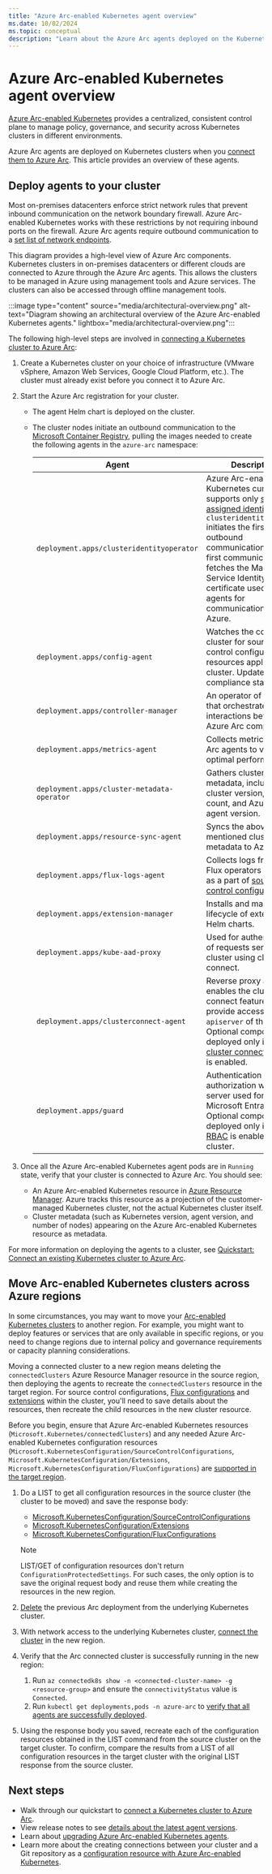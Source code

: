 ```yaml
---
title: "Azure Arc-enabled Kubernetes agent overview"
ms.date: 10/02/2024
ms.topic: conceptual
description: "Learn about the Azure Arc agents deployed on the Kubernetes clusters when connecting them to Azure Arc."
---
```


# Azure Arc-enabled Kubernetes agent overview

[Azure Arc-enabled Kubernetes](overview.md) provides a centralized, consistent control plane to manage policy, governance, and security across Kubernetes clusters in different environments.

Azure Arc agents are deployed on Kubernetes clusters when you [connect them to Azure Arc](quickstart-connect-cluster.md). This article provides an overview of these agents.

## Deploy agents to your cluster

Most on-premises datacenters enforce strict network rules that prevent inbound communication on the network boundary firewall. Azure Arc-enabled Kubernetes works with these restrictions by not requiring inbound ports on the firewall. Azure Arc agents require outbound communication to a [set list of network endpoints](network-requirements.md).

This diagram provides a high-level view of Azure Arc components. Kubernetes clusters in on-premises datacenters or different clouds are connected to Azure through the Azure Arc agents. This allows the clusters to be managed in Azure using management tools and Azure services. The clusters can also be accessed through offline management tools.

:::image type="content" source="media/architectural-overview.png" alt-text="Diagram showing an architectural overview of the Azure Arc-enabled Kubernetes agents." lightbox="media/architectural-overview.png":::

The following high-level steps are involved in [connecting a Kubernetes cluster to Azure Arc](quickstart-connect-cluster.md):

1. Create a Kubernetes cluster on your choice of infrastructure (VMware vSphere, Amazon Web Services, Google Cloud Platform, etc.). The cluster must already exist before you connect it to Azure Arc.

1. Start the Azure Arc registration for your cluster.

   * The agent Helm chart is deployed on the cluster.
   * The cluster nodes initiate an outbound communication to the [Microsoft Container Registry](https://github.com/microsoft/containerregistry), pulling the images needed to create the following agents in the `azure-arc` namespace:

     | Agent | Description |
     | ----- | ----------- |
     | `deployment.apps/clusteridentityoperator` | Azure Arc-enabled Kubernetes currently supports only [system assigned identities](/azure/active-directory/managed-identities-azure-resources/overview). `clusteridentityoperator` initiates the first outbound communication. This first communication fetches the Managed Service Identity (MSI) certificate used by other agents for communication with Azure. |
     | `deployment.apps/config-agent` | Watches the connected cluster for source control configuration resources applied on the cluster. Updates the compliance state. |
     | `deployment.apps/controller-manager` | An operator of operators that orchestrates interactions between Azure Arc components. |
     | `deployment.apps/metrics-agent` | Collects metrics of other Arc agents to verify optimal performance. |
     | `deployment.apps/cluster-metadata-operator` | Gathers cluster metadata, including cluster version, node count, and Azure Arc agent version. |
     | `deployment.apps/resource-sync-agent` | Syncs the above-mentioned cluster metadata to Azure. |
     | `deployment.apps/flux-logs-agent` | Collects logs from the Flux operators deployed as a part of [source control configuration](conceptual-gitops-flux2.md). |
     | `deployment.apps/extension-manager` | Installs and manages lifecycle of extension Helm charts. |
     | `deployment.apps/kube-aad-proxy` | Used for authentication of requests sent to the cluster using cluster connect. |
     | `deployment.apps/clusterconnect-agent` | Reverse proxy agent that enables the cluster connect feature to provide access to `apiserver` of the cluster. Optional component deployed only if the [cluster connect](conceptual-cluster-connect.md) feature is enabled.  |
     | `deployment.apps/guard` | Authentication and authorization webhook server used for Microsoft Entra RBAC. Optional component deployed only if [Azure RBAC](conceptual-azure-rbac.md) is enabled on the cluster.   |

1. Once all the Azure Arc-enabled Kubernetes agent pods are in `Running` state, verify that your cluster is connected to Azure Arc. You should see:

   * An Azure Arc-enabled Kubernetes resource in [Azure Resource Manager](/azure/azure-resource-manager/management/overview). Azure tracks this resource as a projection of the customer-managed Kubernetes cluster, not the actual Kubernetes cluster itself.
   * Cluster metadata (such as Kubernetes version, agent version, and number of nodes) appearing on the Azure Arc-enabled Kubernetes resource as metadata.

For more information on deploying the agents to a cluster, see [Quickstart: Connect an existing Kubernetes cluster to Azure Arc](quickstart-connect-cluster.md).

## Move Arc-enabled Kubernetes clusters across Azure regions

In some circumstances, you may want to move your [Arc-enabled Kubernetes clusters](overview.md) to another region. For example, you might want to deploy features or services that are only available in specific regions, or you need to change regions due to internal policy and governance requirements or capacity planning considerations.

Moving a connected cluster to a new region means deleting the `connectedClusters` Azure Resource Manager resource in the source region, then deploying the agents to recreate the `connectedClusters` resource in the target region. For source control configurations, [Flux configurations](conceptual-gitops-flux2.md) and [extensions](conceptual-extensions.md) within the cluster, you'll need to save details about the resources, then recreate the child resources in the new cluster resource.

Before you begin, ensure that Azure Arc-enabled Kubernetes resources (`Microsoft.Kubernetes/connectedClusters`) and any needed Azure Arc-enabled Kubernetes configuration resources (`Microsoft.KubernetesConfiguration/SourceControlConfigurations`, `Microsoft.KubernetesConfiguration/Extensions`, `Microsoft.KubernetesConfiguration/FluxConfigurations`) are [supported in the target region](https://azure.microsoft.com/explore/global-infrastructure/products-by-region/?products=azure-arc).

1. Do a LIST to get all configuration resources in the source cluster (the cluster to be moved) and save the response body:

   * [Microsoft.KubernetesConfiguration/SourceControlConfigurations](/cli/azure/k8s-configuration?view=azure-cli-latest&preserve-view=true#az-k8sconfiguration-list)
   * [Microsoft.KubernetesConfiguration/Extensions](/cli/azure/k8s-extension?view=azure-cli-latest&preserve-view=true#az-k8s-extension-list)
   * [Microsoft.KubernetesConfiguration/FluxConfigurations](/cli/azure/k8s-configuration/flux?view=azure-cli-latest&preserve-view=true#az-k8s-configuration-flux-list)

   > [!NOTE]
   > LIST/GET of configuration resources don't return `ConfigurationProtectedSettings`. For such cases, the only option is to save the original request body and reuse them while creating the resources in the new region.

1. [Delete](./quickstart-connect-cluster.md?tabs=azure-cli#clean-up-resources) the previous Arc deployment from the underlying Kubernetes cluster.
1. With network access to the underlying Kubernetes cluster, [connect the cluster](./quickstart-connect-cluster.md#connect-an-existing-kubernetes-cluster) in the new region.
1. Verify that the Arc connected cluster is successfully running in the new region:

   1. Run `az connectedk8s show -n <connected-cluster-name> -g <resource-group>` and ensure the `connectivityStatus` value is `Connected`.
   1. Run `kubectl get deployments,pods -n azure-arc` to [verify that all agents are successfully deployed](./quickstart-connect-cluster.md#view-azure-arc-agents-for-kubernetes).

1. Using the response body you saved, recreate each of the configuration resources obtained in the LIST command from the source cluster on the target cluster. To confirm, compare the results from a LIST of all configuration resources in the target cluster with the original LIST response from the source cluster.

## Next steps

* Walk through our quickstart to [connect a Kubernetes cluster to Azure Arc](./quickstart-connect-cluster.md).
* View release notes to see [details about the latest agent versions](release-notes.md).
* Learn about [upgrading Azure Arc-enabled Kubernetes agents](agent-upgrade.md).
* Learn more about the creating connections between your cluster and a Git repository as a [configuration resource with Azure Arc-enabled Kubernetes](./conceptual-configurations.md).
